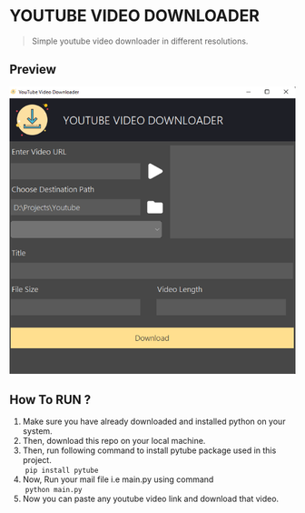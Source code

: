 # YOUTUBE VIDEO DOWNLOADER

> Simple youtube video downloader in different resolutions.

## Preview

![Output preview](art.png)

## How To RUN ?

1. Make sure you have already downloaded and installed python on your system.
2. Then, download this repo on your local machine.
3. Then, run following command to install pytube package used in this project.<br>
&nbsp;`pip install pytube`
4. Now, Run your mail file i.e main.py using command <br>
&nbsp;`python main.py`
5. Now you can paste any youtube video link and download that video.

